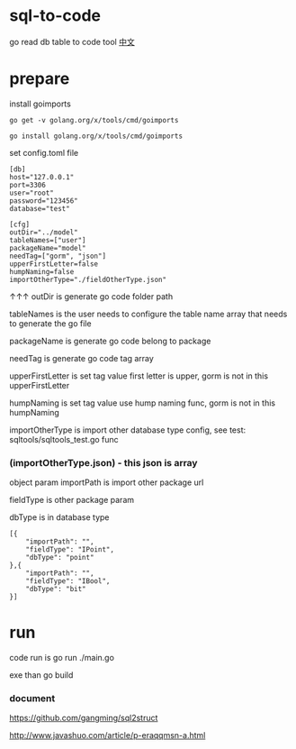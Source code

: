 # sql-to-code
go read db table to code tool [中文](https://github.com/miacio/sql-to-code/blob/master/README_ZH.md)

# prepare
install goimports
```
go get -v golang.org/x/tools/cmd/goimports

go install golang.org/x/tools/cmd/goimports
```

set config.toml file
```
[db]
host="127.0.0.1"
port=3306
user="root"
password="123456"
database="test"

[cfg]
outDir="../model"
tableNames=["user"]
packageName="model"
needTag=["gorm", "json"]
upperFirstLetter=false
humpNaming=false
importOtherType="./fieldOtherType.json"
```

↑↑↑
outDir is generate go code folder path

tableNames is the user needs to configure the table name array that needs to generate the go file

packageName is generate go code belong to package

needTag is generate go code tag array

upperFirstLetter is set tag value first letter is upper, gorm is not in this upperFirstLetter

humpNaming is set tag value use hump naming func, gorm is not in this humpNaming

importOtherType is import other database type config, see test: sqltools/sqltools_test.go func

### (importOtherType.json) - this json is array

object param importPath is import other package url

fieldType is other package param

dbType is in database type

```
[{
    "importPath": "",
    "fieldType": "IPoint",
    "dbType": "point"
},{
    "importPath": "",
    "fieldType": "IBool",
    "dbType": "bit"
}]
```

# run
code run is go run ./main.go

exe than go build

### document
https://github.com/gangming/sql2struct

http://www.javashuo.com/article/p-eraqqmsn-a.html